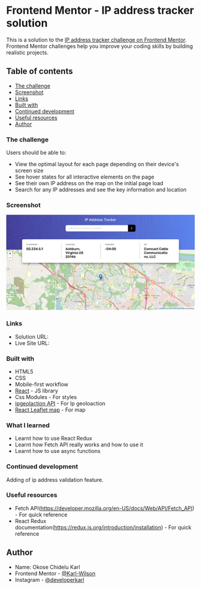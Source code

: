# Frontend Mentor - IP address tracker solution

This is a solution to the [IP address tracker challenge on Frontend Mentor](https://www.frontendmentor.io/challenges/ip-address-tracker-I8-0yYAH0). Frontend Mentor challenges help you improve your coding skills by building realistic projects. 

## Table of contents

  - [The challenge](#the-challenge)
  - [Screenshot](#screenshot)
  - [Links](#links)
  - [Built with](#built-with)
  - [Continued development](#continued-development)
  - [Useful resources](#useful-resources)
- [Author](#author)



### The challenge

Users should be able to:

- View the optimal layout for each page depending on their device's screen size
- See hover states for all interactive elements on the page
- See their own IP address on the map on the initial page load
- Search for any IP addresses and see the key information and location

### Screenshot

![](./screenshot.jpg)

### Links

- Solution URL: 
- Live Site URL: 


### Built with

- HTML5 
- CSS
- Mobile-first workflow
- [React](https://reactjs.org/) - JS library
- Css Modules - For styles
- [ipgeolaction API](https://ipgeolocation.io) - For Ip geoloaction
- [React Leaflet map](https://react-leaflet.js.org/) - For map


### What I learned

- Learnt how to use React Redux 
- Learnt how Fetch API really works and how to use it
- Learnt how to use async functions

### Continued development

Adding of ip address validation feature.

### Useful resources

- Fetch API(https://developer.mozilla.org/en-US/docs/Web/API/Fetch_API) - For quick reference
- React Redux documentation(https://redux.js.org/introduction/installation) - For quick reference

## Author

- Name: Okose Chidelu Karl
- Frontend Mentor - [@Karl-Wilson](https://www.frontendmentor.io/profile/Karl-Wilson)
- Instagram - [@developerkarl](https://www.insragram.com/@developerkarl)
